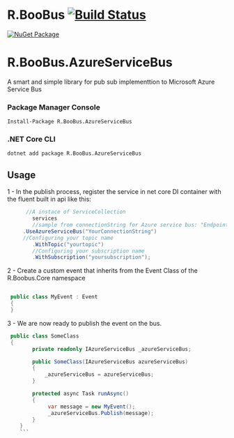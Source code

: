 # R.BooBus [![Build Status](https://travis-ci.com/rnascimento10/R.BooBus.svg?branch=master)](https://travis-ci.com/rnascimento10/R.BooBus)
[![NuGet Package](https://img.shields.io/nuget/v/R.Boobus.AzureServiceBus.svg)](https://www.nuget.org/packages/R.BooBus.AzureServiceBus)

# R.BooBus.AzureServiceBus
A smart and simple library for pub sub implementtion to Microsoft Azure Service Bus

### Package Manager Console

```
Install-Package R.BooBus.AzureServiceBus
```

### .NET Core CLI

```
dotnet add package R.BooBus.AzureServiceBus
```

## Usage

1 - In the publish process, register the service in net core DI container with the fluent built in api like this:

```csharp
      //A instace of ServiceCollection 
        services
        //sample from connectionString for Azure service bus: "Endpoint=sb://yourendpoint.servicebus.windows.net/;SharedAccessKeyName=RootManageSharedAccessKey;SharedAccessKey=yoursharedaccesskey;"
     .UseAzureServiceBus("YourConnectionString")
     //Configuring your topic name
        .WithTopic("yourtopic")
        //Configuring your subscription name
        .WithSubscription("yoursubscription");

```
2 - Create a custom event that inherits from the Event Class of the R.Boobus.Core namespace
```csharp

 public class MyEvent : Event
 {
 }
```
3 - We are now ready to publish the event on the bus.

```csharp
 public class SomeClass 
 {
        private readonly IAzureServiceBus _azureServiceBus;

        public SomeClass(IAzureServiceBus azureServiceBus)
        {
            _azureServiceBus = azureServiceBus;
        }

        protected async Task runAsync()
        {
             var message = new MyEvent();             
             _azureServiceBus.Publish(message);
        }
    }
    ```
